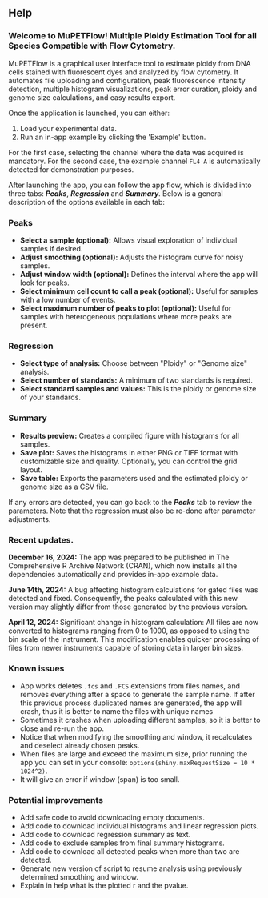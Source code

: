 ## Help

### Welcome to MuPETFlow! Multiple Ploidy Estimation Tool for all Species Compatible with Flow Cytometry.

MuPETFlow is a graphical user interface tool to estimate ploidy from DNA cells stained with fluorescent dyes and analyzed by flow cytometry. It automates file uploading and configuration, peak fluorescence intensity detection, multiple histogram visualizations, peak error curation, ploidy and genome size calculations, and easy results export.

Once the application is launched, you can either:
1. Load your experimental data.
2. Run an in-app example by clicking the 'Example' button.

For the first case, selecting the channel where the data was acquired is mandatory. For the second case, the example channel `FL4-A` is automatically detected for demonstration purposes.

After launching the app, you can follow the app flow, which is divided into three tabs: _**Peaks**_, _**Regression**_ and _**Summary**_.  Below is a general description of the options available in each tab:

### Peaks
* **Select a sample (optional):** Allows visual exploration of individual samples if desired.
* **Adjust smoothing (optional):** Adjusts the histogram curve for noisy samples.
* **Adjust window width (optional):** Defines the interval where the app will look for peaks.
* **Select minimum cell count to call a peak (optional):** Useful for samples with a low number of events.
* **Select maximum number of peaks to plot (optional):** Useful for samples with heterogeneous populations where more peaks are present.

### Regression
* **Select type of analysis:** Choose between "Ploidy" or "Genome size" analysis.
* **Select number of standards:** A minimum of two standards is required.
* **Select standard samples and values:** This is the ploidy or genome size of your standards.

### Summary
* **Results preview:** Creates a compiled figure with histograms for all samples.
* **Save plot:** Saves the histograms in either PNG or TIFF format with customizable size and quality. Optionally, you can control the grid layout.
* **Save table:** Exports the parameters used and the estimated ploidy or genome size as a CSV file.

If any errors are detected, you can go back to the _**Peaks**_ tab to review the parameters. Note that the regression must also be re-done after parameter adjustments.

### Recent updates.

**December 16, 2024:** The app was prepared to be published in The Comprehensive R Archive Network (CRAN), which now installs all the dependencies automatically and provides in-app example data.

**June 14th, 2024:** A bug affecting histogram calculations for gated files was detected and fixed. Consequently, the peaks calculated with this new version may slightly differ from those generated by the previous version.

**April 12, 2024:** Significant change in histogram calculation: All files are now converted to histograms ranging from 0 to 1000, as opposed to using the bin scale of the instrument. This modification enables quicker processing of files from newer instruments capable of storing data in larger bin sizes.

### Known issues

* App works deletes `.fcs` and `.FCS` extensions from files names, and removes everything after a space to generate the sample name. If after this previous process duplicated names are generated, the app will crash, thus it is better to name the files with unique names
* Sometimes it crashes when uploading different samples, so it is better to close and re-run the app.
* Notice that when modifying the smoothing and window, it recalculates and deselect already chosen peaks.
* When files are large and exceed the maximum size, prior running the app you can set in your console: `options(shiny.maxRequestSize = 10 * 1024^2)`.
* It will give an error if window (span) is too small.

### Potential improvements
* Add safe code to avoid downloading empty documents.
* Add code to download individual histograms and linear regression plots.
* Add code to download regression summary as text.
* Add code to exclude samples from final summary histograms.
* Add code to download all detected peaks when more than two are detected.
* Generate new version of script to resume analysis using previously determined smoothing and window.
* Explain in help what is the plotted r and the pvalue.
